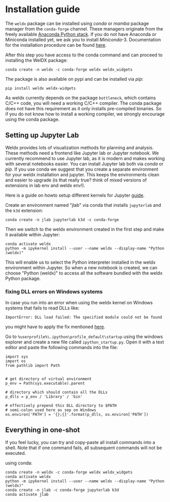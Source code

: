 # Installation guide

The `weldx` package can be installed using *conda* or *mamba* package
manager from the `conda-forge` channel. These managers originate from
the freely available [Anaconda Python stack](https://docs.conda.io/en/latest/miniconda.html). If you do not have
Anaconda or Miniconda installed yet, we ask you to install
*Miniconda*-3. Documentation for the installation procedure can be found
[here](https://docs.conda.io/projects/conda/en/latest/user-guide/install/index.html#regular-installation).

After this step you have access to the conda command and can proceed to
installing the WelDX package:

```
conda create -n weldx -c conda-forge weldx weldx_widgets
```

The package is also available on pypi and can be installed via *pip*:

```
pip install weldx weldx-widgets
```

As weldx currently depends on the package `bottleneck`, which contains
C/C++ code, you will need a working C/C++ compiler. The conda package
does not have this requirement as it only installs pre-compiled
binaries. So if you do not know how to install a working compiler, we
strongly encourage using the conda package.

## Setting up Jupyter Lab

Weldx provides lots of visualization methods for planning and analysis.
These methods need a frontend like Jupyter lab or Jupyter notebook. We
currently recommend to use Jupyter lab, as it is modern and makes
working with several notebooks easier. You can install Jupyter lab both
via *conda* or *pip*. If you use conda we suggest that you create a
separate environment for your weldx installation and jupyter. This keeps
the environments clean and easier to upgrade (is that really true? think
of mixed versions of extensions in lab env and weldx env!).

Here is a guide on howto setup different kernels for Jupyter [guide](https://ipython.readthedocs.io/en/7.25.0/install/kernel_install.html).

Create an environment named "jlab" via conda that installs `jupyterlab` and the `k3d` extension:

```
conda create -n jlab jupyterlab k3d -c conda-forge
```

Then we switch to the weldx environment created in the first step and
make it available within Jupyter:

```
conda activate weldx
python -m ipykernel install --user --name weldx --display-name "Python (weldx)"
```

This will enable us to select the Python interpreter installed in the
weldx environment within Jupyter. So when a new notebook is created, we
can choose "Python (weldx)" to access all the software bundled with the
weldx Python package.

### fixing DLL errors on Windows systems

In case you run into an error when using the weldx kernel on Windows
systems that fails to read DLLs like:

```
ImportError: DLL load failed: The specified module could not be found
```

you might have to apply the fix mentioned [here](https://github.com/jupyter/notebook/issues/4569#issuecomment-609901011).

Go to `%userprofile%\.ipython\profile_default\startup` using the
windows explorer and create a new file called `ipython_startup.py`.
Open it with a text editor and paste the following commands into the
file:

```
import sys
import os
from pathlib import Path


# get directory of virtual environment
p_env = Path(sys.executable).parent

# directory which should contain all the DLLs
p_dlls = p_env / 'Library' / 'bin'

# effectively prepend this DLL directory to $PATH
# semi-colon used here as sep on Windows
os.environ['PATH'] = '{};{}'.format(p_dlls, os.environ['PATH'])
```

## Everything in one-shot

If you feel lucky, you can try and copy-paste all install commands into
a shell. Note that if one command fails, all subsequent commands will
not be executed.

using conda:

```
conda create -n weldx -c conda-forge weldx weldx_widgets
conda activate weldx
python -m ipykernel install --user --name weldx --display-name "Python (weldx)"
conda create -n jlab -c conda-forge jupyterlab k3d
conda activate jlab
```
